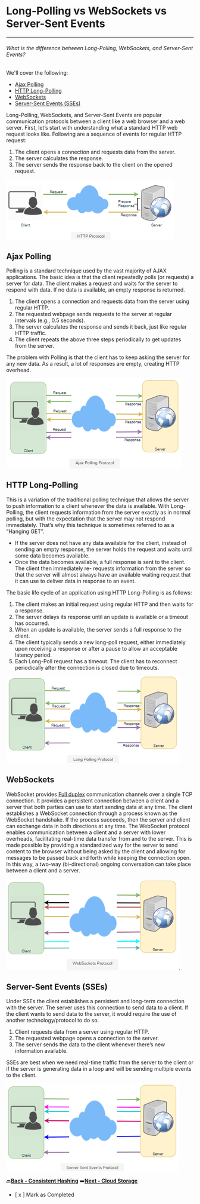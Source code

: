 # Long-Polling vs WebSockets vs Server-Sent Events
-------------------------------------------------
###### What is the difference between Long-Polling, WebSockets, and Server-Sent Events?

We'll cover the following:
* [Ajax Polling](#what-is-consistent-hashing)
* [HTTP Long-Polling](#http-long-polling)
* [WebSockets](#websockets)
* [Server-Sent Events (SSEs)](#server-sent-events-sses)

Long-Polling, WebSockets, and Server-Sent Events are popular communication protocols between a client like 
a web browser and a web server. First, let’s start with understanding what a standard HTTP web request 
looks like. Following are a sequence of events for regular HTTP request:

1.  The client opens a connection and requests data from the server.
1.  The server calculates the response.
1.  The server sends the response back to the client on the opened request.

![http-protocol](assets/http-protocol.PNG)

## Ajax Polling

Polling is a standard technique used by the vast majority of AJAX applications. The basic idea is that the client 
repeatedly polls (or requests) a server for data. The client makes a request and waits for the server to respond 
with data. If no data is available, an empty response is returned.

1.  The client opens a connection and requests data from the server using regular HTTP.
1.  The requested webpage sends requests to the server at regular intervals (e.g., 0.5 seconds).
1.  The server calculates the response and sends it back, just like regular HTTP traffic.
1.  The client repeats the above three steps periodically to get updates from the server.

The problem with Polling is that the client has to keep asking the server for any new data. As a result, a lot of 
responses are empty, creating HTTP overhead.

![ajax-polling-protocol](assets/ajax-polling-protocol.PNG)

## HTTP Long-Polling

This is a variation of the traditional polling technique that allows the server to push information to a client 
whenever the data is available. With Long-Polling, the client requests information from the server exactly as 
in normal polling, but with the expectation that the server may not respond immediately. That’s why this 
technique is sometimes referred to as a “Hanging GET”.

* If the server does not have any data available for the client, instead of sending an empty response, the 
  server holds the request and waits until some data becomes available.
* Once the data becomes available, a full response is sent to the client. The client then immediately re-
  requests information from the server so that the server will almost always have an available waiting 
  request that it can use to deliver data in response to an event.

The basic life cycle of an application using HTTP Long-Polling is as follows:

1.  The client makes an initial request using regular HTTP and then waits for a response.
1.  The server delays its response until an update is available or a timeout has occurred.
1.  When an update is available, the server sends a full response to the client.
1.  The client typically sends a new long-poll request, either immediately upon receiving a response or after 
    a pause to allow an acceptable latency period.
1.  Each Long-Poll request has a timeout. The client has to reconnect periodically after the connection is 
    closed due to timeouts.

![long-polling-protocol](assets/long-polling-protocol.PNG)

## WebSockets

WebSocket provides [Full duplex](https://en.wikipedia.org/wiki/Duplex_(telecommunications)#Full_duplex) communication channels over a single TCP connection. It provides a 
persistent connection between a client and a server that both parties can use to start sending data at any time. 
The client establishes a WebSocket connection through a process known as the WebSocket handshake. If the 
process succeeds, then the server and client can exchange data in both directions at any time. The WebSocket 
protocol enables communication between a client and a server with lower overheads, facilitating real-time 
data transfer from and to the server. This is made possible by providing a standardized way for the server to 
send content to the browser without being asked by the client and allowing for messages to be passed back 
and forth while keeping the connection open. In this way, a two-way (bi-directional) ongoing conversation can 
take place between a client and a server.

![websockets-protocol](assets/websockets-protocol.PNG)

## Server-Sent Events (SSEs)

Under SSEs the client establishes a persistent and long-term connection with the server. The server uses this 
connection to send data to a client. If the client wants to send data to the server, it would require the use of 
another technology/protocol to do so.

1.  Client requests data from a server using regular HTTP.
1.  The requested webpage opens a connection to the server.
1.  The server sends the data to the client whenever there’s new information available.

SSEs are best when we need real-time traffic from the server to the client or if the server is generating data in 
a loop and will be sending multiple events to the client.

![server-sent-events-protocol](assets/server-sent-events-protocol.PNG)

:back:[**Back - Consistent Hashing**](../010_Consistent_Hashing/README.md)
:arrow_right:[**Next - Cloud Storage**](../012_Cloud_Storage/README.md)

- [ x ] Mark as Completed
